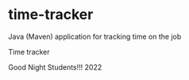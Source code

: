 # time-tracker
Java (Maven) application for tracking time on the job

Time tracker

Good Night Students!!! 2022
